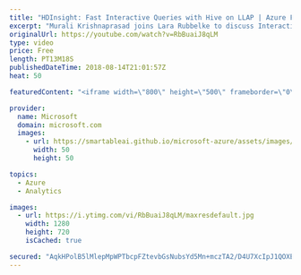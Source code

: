 ```yaml
---
title: "HDInsight: Fast Interactive Queries with Hive on LLAP | Azure Friday"
excerpt: "Murali Krishnaprasad joins Lara Rubbelke to discuss Interactive Query (also called Hive LLAP, or Low Latency Analytical Processing, or Live Long and Process), which is an Azure HDInsight cluster type. Interactive Query supports in-memory caching, which makes Hive queries super-fast and interactive. See"
originalUrl: https://youtube.com/watch?v=RbBuaiJ8qLM
type: video
price: Free
length: PT13M18S
publishedDateTime: 2018-08-14T21:01:57Z
heat: 50

featuredContent: "<iframe width=\"800\" height=\"500\" frameborder=\"0\" src=\"https://www.youtube.com/embed/RbBuaiJ8qLM\" allow=\"accelerometer; autoplay; encrypted-media; gyroscope; picture-in-picture\" allowfullscreen></iframe>"

provider:
  name: Microsoft
  domain: microsoft.com
  images:
    - url: https://smartableai.github.io/microsoft-azure/assets/images/organizations/microsoft.com-50x50.jpg
      width: 50
      height: 50

topics:
  - Azure
  - Analytics

images:
  - url: https://i.ytimg.com/vi/RbBuaiJ8qLM/maxresdefault.jpg
    width: 1280
    height: 720
    isCached: true

secured: "AqkHPolB5lMlepMpWPTbcpFZtevbGsNubsYd5Mn+mczTA2/D4U7XcIpJ1QOXEfQ6u7eEHbFPVX2uY1kZTiQPL+7Vo/okPgvKpUNMV5ald7cVvGAk5TTGV9ZEPd71FRKKUA3IkliP1PLzs8aqscD/4vlZtn3Eqi42mFHg5CXxtAPuQxGUP24apyMGgYFYpffa0PZMeBq1gYRQGQm/jSZv+DfuvGJZMSKQGsubzwgkarfPdg2llG7MR5e78q54aYGJB4OaolJpPsvv4SRQPQbzK3uQw11jlLPyMTadNDM6Kr8r8nuQXChPCUfXuya0l9QoZTXXxV2qltQ4mCJEVG5u97NG95SBS7/C3yntkebN6Ifxj0oGXEjDQcrb6YuD/VT0FshtXZUKzC3zU6dpSHn9/eEjR2l1DimgYLA+ssfnYrc=;l+IPsIU1MqeyThPUcVbCEw=="
---
```


